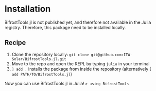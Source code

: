 # Installation

BifrostTools.jl is not published yet, and therefore not available in the Julia registry. Therefore, this package need to be installed locally.

## Recipe

1. Clone the repository locally: `git clone git@github.com:ITA-Solar/BifrostTools.jl.git`
2. Move to the repo and open the REPL by typing `julia` in your terminal
3. `] add .` installs the package from inside the repository (alternatively `] add PATH/TO/BifrostTools.jl`)

Now you can use BifrostTools.jl in Julia! `> using BifrostTools`